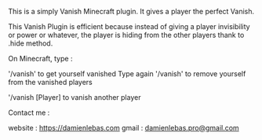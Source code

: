 This is a simply Vanish Minecraft plugin. It gives a player the perfect Vanish.

This Vanish Plugin is efficient because instead of giving a player invisibility or power or whatever, the player is hiding from the other players thank to .hide method.

On Minecraft, type :

'/vanish' to get yourself vanished
Type again '/vanish' to remove yourself from the vanished players

'/vanish [Player] to vanish another player


Contact me :

website : https://damienlebas.com
gmail : damienlebas.pro@gmail.com
